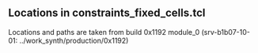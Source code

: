 ## Locations in constraints_fixed_cells.tcl

Locations and paths are taken from build 0x1192 module_0
(srv-b1b07-10-01: ../work_synth/production/0x1192)

